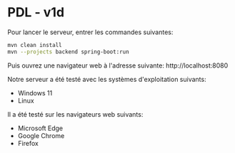 # PDL - v1d

Pour lancer le serveur, entrer les commandes suivantes:

   ```bash
   mvn clean install
   mvn --projects backend spring-boot:run
   ```
Puis ouvrez une navigateur web à l'adresse suivante: 
 http://localhost:8080


Notre serveur a été testé avec les systèmes d'exploitation suivants:
- Windows 11
- Linux

Il a été testé sur les navigateurs web suivants:
- Microsoft Edge
- Google Chrome
- Firefox